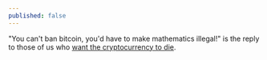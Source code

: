 ```yaml
---
published: false
---
```


"You can't ban bitcoin, you'd have to make mathematics illegal!" is the reply to those of us who [want the cryptocurrency to die](http://www.antipope.org/charlie/blog-static/2013/12/why-i-want-bitcoin-to-die-in-a.html).
